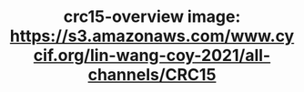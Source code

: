---
title: "crc15-overview
image: https://s3.amazonaws.com/www.cycif.org/lin-wang-coy-2021/all-channels/CRC15"
layout: osd-exhibit
paper: config-HTA-CRCATLAS-1
figure: crc15-overview
---